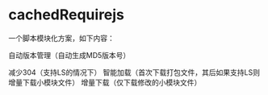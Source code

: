 # cachedRequirejs
一个脚本模块化方案，如下内容：

自动版本管理（自动生成MD5版本号）

减少304（支持LS的情况下）
智能加载（首次下载打包文件，其后如果支持LS则增量下载小模块文件）
增量下载（仅下载修改的小模块文件）

